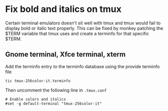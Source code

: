 # Fix bold and italics on tmux
Certain terminal emulators doesn't sit well with tmux and tmux would fail to
display bold or italic text properly. This can be fixed by monkey patching the
$TERM variable that tmux uses and create a terminfo for that specific $TERM.

## Gnome terminal, Xfce terminal, xterm
Add the terminfo entry to the terminfo database using the provide terminfo file
```
tic tmux-256color-it.terminfo
```

Then uncomment the following line in `.tmux.conf`
```
# Enable colors and italics
#set -g default-terminal "tmux-256color-it"
```
